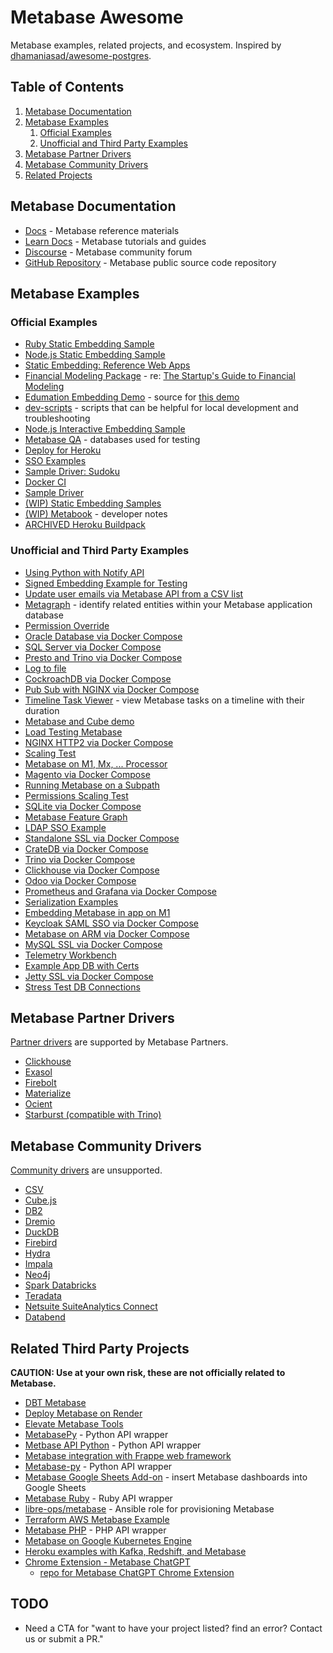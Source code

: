 # Metabase Awesome

Metabase examples, related projects, and ecosystem. Inspired by [dhamaniasad/awesome-postgres](https://github.com/dhamaniasad/awesome-postgres).

## Table of Contents

1. [Metabase Documentation](#metabase-documentation)
1. [Metabase Examples](#metabase-examples)
    1. [Official Examples](#official-examples)
    1. [Unofficial and Third Party Examples](#unofficial-and-third-party-examples)
1. [Metabase Partner Drivers](#metabase-partner-drivers)
1. [Metabase Community Drivers](#metabase-community-drivers)
1. [Related Projects](#related-projects)

## Metabase Documentation
- [Docs](https://www.metabase.com/docs/latest/) - Metabase reference materials
- [Learn Docs](https://www.metabase.com/learn/) - Metabase tutorials and guides
- [Discourse](https://discourse.metabase.com/) - Metabase community forum
- [GitHub Repository](https://github.com/metabase/metabase/) - Metabase public source code repository

## Metabase Examples

### Official Examples
- [Ruby Static Embedding Sample](https://github.com/metabase/metabase-ruby-static-embedding-sample)
- [Node.js Static Embedding Sample](https://github.com/metabase/metabase-nodejs-static-embedding-sample)
- [Static Embedding: Reference Web Apps](https://github.com/metabase/static-embedding-reference-apps)
- [Financial Modeling Package](https://github.com/metabase/financial-modeling-package) - re: [The Startup's Guide to Financial Modeling](https://www.metabase.com/startup-guide/introduction)
- [Edumation Embedding Demo](https://github.com/metabase/edumation-embedding-demo) - source for [this demo](https://embedding-demo.metabase.com/)
- [dev-scripts](https://github.com/metabase/dev-scripts) - scripts that can be helpful for local development and troubleshooting
- [Node.js Interactive Embedding Sample](https://github.com/metabase/metabase-nodejs-express-interactive-embedding-sample)
- [Metabase QA](https://github.com/metabase/metabase-qa) - databases used for testing
- [Deploy for Heroku](https://github.com/metabase/metabase-deploy)
- [SSO Examples](https://github.com/metabase/sso-examples)
- [Sample Driver: Sudoku](https://github.com/metabase/sudoku-driver)
- [Docker CI](https://github.com/metabase/metabase-docker-ci)
- [Sample Driver](https://github.com/metabase/sample-driver)
- [(WIP) Static Embedding Samples](https://github.com/metabase/metabase-static-embedding-samples)
- [(WIP) Metabook](https://github.com/metabase/metabook) - developer notes
- [ARCHIVED Heroku Buildpack](https://github.com/metabase/metabase-buildpack)

### Unofficial and Third Party Examples
- [Using Python with Notify API](https://github.com/likeshumidity/metabase-python-api-notify)
- [Signed Embedding Example for Testing](https://github.com/likeshumidity/metabase-signed-embedding)
- [Update user emails via Metabase API from a CSV list](https://github.com/likeshumidity/metabase-update-emails-via-api)
- [Metagraph](https://github.com/paoliniluis/metagraph) - identify related entities within your Metabase application database
- [Permission Override](https://github.com/paoliniluis/metabase-permission-override)
- [Oracle Database via Docker Compose](https://github.com/paoliniluis/metabase-oracle)
- [SQL Server via Docker Compose](https://github.com/paoliniluis/metabase-sqlserver)
- [Presto and Trino via Docker Compose](https://github.com/paoliniluis/metabase-presto-and-trino)
- [Log to file](https://github.com/paoliniluis/metabase-log-to-file)
- [CockroachDB via Docker Compose](https://github.com/paoliniluis/metabase-cockroach)
- [Pub Sub with NGINX via Docker Compose](https://github.com/paoliniluis/metabase-pub-sub-nginx)
- [Timeline Task Viewer](https://github.com/paoliniluis/metatask-timeline-viewer) - view Metabase tasks on a timeline with their duration
- [Metabase and Cube demo](https://github.com/paoliniluis/metabase-cube)
- [Load Testing Metabase](https://github.com/paoliniluis/metabase-load-test-k6)
- [NGINX HTTP2 via Docker Compose](https://github.com/paoliniluis/nginx-http2-metabase)
- [Scaling Test](https://github.com/paoliniluis/metabase-scale-test)
- [Metabase on M1, Mx, ... Processor](https://github.com/paoliniluis/postgres-metabase-stack-m1)
- [Magento via Docker Compose](https://github.com/paoliniluis/metabase-magento)
- [Running Metabase on a Subpath](https://github.com/paoliniluis/metabase-subpath)
- [Permissions Scaling Test](https://github.com/paoliniluis/metabase-massive-permission)
- [SQLite via Docker Compose](https://github.com/paoliniluis/metabase-sqlite)
- [Metabase Feature Graph](https://github.com/paoliniluis/metabase-feature-graph)
- [LDAP SSO Example](https://github.com/paoliniluis/metabase-ldap)
- [Standalone SSL via Docker Compose](https://github.com/paoliniluis/metabase-standalone-ssl)
- [CrateDB via Docker Compose](https://github.com/paoliniluis/metabase-cratedb)
- [Trino via Docker Compose](https://github.com/paoliniluis/metabase-trino)
- [Clickhouse via Docker Compose](https://github.com/paoliniluis/metabase-clickhouse)
- [Odoo via Docker Compose](https://github.com/paoliniluis/metabase-odoo)
- [Prometheus and Grafana via Docker Compose](https://github.com/paoliniluis/metabase-prometheus-grafana)
- [Serialization Examples](https://github.com/paoliniluis/metabase-serialization)
- [Embedding Metabase in app on M1](https://github.com/paoliniluis/metabase-full-app-m1)
- [Keycloak SAML SSO via Docker Compose](https://github.com/paoliniluis/metabase-keycloak)
- [Metabase on ARM via Docker Compose](https://github.com/paoliniluis/metabase-arm)
- [MySQL SSL via Docker Compose](https://github.com/paoliniluis/metabase-mysql-ssl)
- [Telemetry Workbench](https://github.com/paoliniluis/metabase-workbench)
- [Example App DB with Certs](https://github.com/paoliniluis/metabase-app-db-certs)
- [Jetty SSL via Docker Compose](https://github.com/paoliniluis/metabase-jetty-ssl)
- [Stress Test DB Connections](https://github.com/paoliniluis/metabase-choke-db-conns)

## Metabase Partner Drivers
[Partner drivers](https://www.metabase.com/docs/latest/developers-guide/partner-and-community-drivers#partner-drivers) are supported by Metabase Partners.

- [Clickhouse](https://github.com/ClickHouse/metabase-clickhouse-driver)
- [Exasol](https://github.com/exasol/metabase-driver)
- [Firebolt](https://docs.firebolt.io/integrations/business-intelligence/connecting-to-metabase.html)
- [Materialize](https://github.com/MaterializeInc/metabase-materialize-driver)
- [Ocient](https://github.com/Xeograph/metabase-ocient-driver)
- [Starburst (compatible with Trino)](https://github.com/starburstdata/metabase-driver)

## Metabase Community Drivers
[Community drivers](https://www.metabase.com/docs/latest/developers-guide/partner-and-community-drivers#community-drivers) are unsupported.
- [CSV](https://github.com/Markenson/csv-metabase-driver)
- [Cube.js](https://github.com/lili-data/metabase-cubejs-driver)
- [DB2](https://github.com/damienchambe/metabase-db2-driver)
- [Dremio](https://github.com/Baoqi/metabase-dremio-driver)
- [DuckDB](https://github.com//AlexR2D2/metabase_duckdb_driver)
- [Firebird](https://github.com/evosec/metabase-firebird-driver)
- [Hydra](https://www.hydra.so/blog-posts/2022-09-28-metabase-and-hydra)
- [Impala](https://github.com/brenoae/metabase-impala-driver)
- [Neo4j](https://github.com/StronkMan/metabase-neo4j-driver)
- [Spark Databricks](https://github.com/relferreira/metabase-sparksql-databricks-driver)
- [Teradata](https://github.com/swisscom-bigdata/metabase-teradata-driver)
- [Netsuite SuiteAnalytics Connect](https://github.com/ericcj/metabase-netsuite-driver)
- [Databend](https://github.com/databendcloud/metabase-databend-driver)

## Related Third Party Projects
**CAUTION: Use at your own risk, these are not officially related to Metabase.**

- [DBT Metabase](https://github.com/gouline/dbt-metabase)
- [Deploy Metabase on Render](https://github.com/render-examples/metabase)
- [Elevate Metabase Tools](https://github.com/elevate/elevate.metabase.tools)
- [MetabasePy](https://github.com/mertsalik/metabasepy) - Python API wrapper
- [Metbase API Python](https://github.com/vvaezian/metabase_api_python) - Python API wrapper
- [Metabase integration with Frappe web framework](https://github.com/pipech/frappe-metabase)
- [Metabase-py](https://github.com/STUnitas/metabase-py) - Python API wrapper
- [Metabase Google Sheets Add-on](https://github.com/bplmp/metabase-google-sheets-add-on) - insert Metabase dashboards into Google Sheets
- [Metabase Ruby](https://github.com/shimoju/metabase-ruby) - Ruby API wrapper
- [libre-ops/metabase](https://github.com/libre-ops/metabase) - Ansible role for provisioning Metabase
- [Terraform AWS Metabase Example](https://github.com/StayWell/terraform-aws-metabase)
- [Metabase PHP](https://github.com/ipeevski/metabase-php) - PHP API wrapper
- [Metabase on Google Kubernetes Engine](https://github.com/zenyui/metabase-gke)
- [Heroku examples with Kafka, Redshift, and Metabase](https://github.com/heroku-examples/analytics-with-kafka-redshift-metabase)
- [Chrome Extension - Metabase ChatGPT](https://chromewebstore.google.com/detail/metabase-chatgpt/kkkpnhdoamjghmnjpailmpndjlegkmnh)
    - [repo for Metabase ChatGPT Chrome Extension](https://github.com/RobinPicard/metabase-chatgpt)

## TODO
- Need a CTA for "want to have your project listed? find an error? Contact us or submit a PR."
